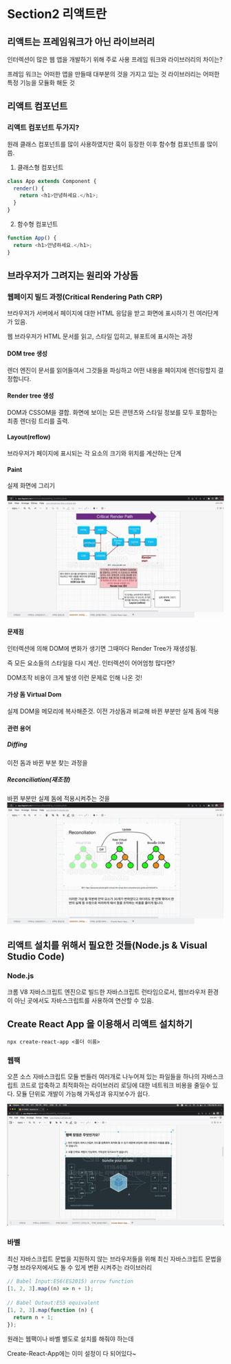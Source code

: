 # Section2 리액트란

## 리액트는 프레임워크가 아닌 라이브러리

인터렉션이 많은 웹 앱을 개발하기 위해 주로 사용
프레임 워크와 라이브러리의 차이는?

프레임 워크는 어떠한 앱을 만들때 대부분의 것을 가지고 있는 것
라이브러리는 어떠한 특정 기능을 모듈화 해둔 것

## 리액트 컴포넌트

### 리액트 컴포넌트 두가지?

원래 클래스 컴포넌트를 많이 사용하였지만 훅이 등장한 이후 함수형 컴포넌트를 많이 씀.

1. 클래스형 컴포넌트

```js
class App extends Component {
  render() {
    return <h1>안녕하세요.</h1>;
  }
}
```

2. 함수형 컴포넌트

```js
function App() {
  return <h1>안녕하세요.</h1>;
}
```

## 브라우저가 그려지는 원리와 가상돔

### 웹페이지 빌드 과정(Critical Rendering Path CRP)

브라우저가 서버에서 페이지에 대한 HTML 응답을 받고 화면에 표시하기 전 여러단계가 있음.

웹 브라우저가 HTML 문서를 읽고, 스타일 입히고, 뷰포트에 표시하는 과정

#### DOM tree 생성

렌더 엔진이 문서를 읽어들여서 그것들을 파싱하고 어떤 내용을 페이지에 렌더링할지 결정합니다.

#### Render tree 생성

DOM과 CSSOM을 결합.
화면에 보이는 모든 콘텐츠와 스타일 정보를 모두 포함하는 최종 렌더링 트리를 출력.

#### Layout(reflow)

브라우저가 페이지에 표시되는 각 요소의 크기와 위치를 계산하는 단계

#### Paint

실제 화면에 그리기

![alt text](./image/crp.png)

#### 문제점

인터렉션에 의해 DOM에 변화가 생기면 그때마다 Render Tree가 재생성됨.

즉 모든 요소들의 스타일을 다시 계산.
인터렉션이 어어엄청 많다면?

DOM조작 비용이 크게 발생
이런 문제로 인해 나온 것!

#### 가상 돔 Virtual Dom

실제 DOM을 메모리에 복사해준것.
이전 가상돔과 비교해 바뀐 부분만 실제 돔에 적용

#### 관련 용어

##### Diffing

이전 돔과 바뀐 부분 찾는 과정을

##### Reconciliation(재조정)

바뀐 부분만 실제 돔에 적용시켜주는 것을
![alt text](./image/reconciliation.png)

## 리액트 설치를 위해서 필요한 것들(Node.js & Visual Studio Code)

### Node.js

크롬 V8 자바스크립트 엔진으로 빌드한 자바스크립트 런타임으로서, 웹브라우저 환경이 아닌 곳에서도 자바스크립트를 사용하여 연산할 수 있음.

## Create React App 을 이용해서 리액트 설치하기

```
npx create-react-app <폴더 이름>
```

### 웹팩

오픈 소스 자바스크립트 모듈 번들러
여러개로 나누어져 있는 파일들을 하나의 자바스크립트 코드로 압축하고 최적화하는 라이브러리
로딩에 대한 네트워크 비용을 줄일수 있다.
모듈 단위로 개발이 가능해 가독성과 유지보수가 쉽다.

![alt text](./image/webpack.png)

### 바벨

최신 자바스크립트 문법을 지원하지 않는 브라우저들을 위해 최신 자바스크립트 문법을 구형 브라우저에서도 돌 수 있게 변환 시켜주는 라이브러리

```js
// Babel Input:ES6(ES2015) arrow function
[1, 2, 3].map((n) => n + 1);

// Babel Outout:ES5 equivalent
[1, 2, 3].map(function (n) {
  return n + 1;
});
```

원래는 웹팩이나 바벨 별도로 설치를 해줘야 하는데

Create-React-App에는 이미 설정이 다 되어있다~
